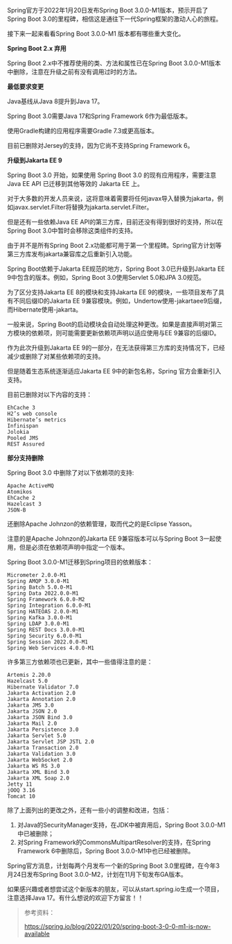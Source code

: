
Spring官方于2022年1月20日发布Spring Boot 3.0.0-M1版本，预示开启了Spring Boot 3.0的里程碑，相信这是通往下一代Spring框架的激动人心的旅程。

接下来一起来看看Spring Boot 3.0.0-M1 版本都有哪些重大变化。

**Spring Boot 2.x 弃用**

Spring Boot 2.x中不推荐使用的类、方法和属性已在Spring Boot 3.0.0-M1版本中删除，注意在升级之前有没有调用过时的方法。

**最低要求变更**

Java基线从Java 8提升到Java 17。

Spring Boot 3.0需要Java 17和Spring Framework 6作为最低版本。

使用Gradle构建的应用程序需要Gradle 7.3或更高版本。

目前已删除对Jersey的支持，因为它尚不支持Spring Framework 6。

**升级到Jakarta EE 9**

Spring Boot 3.0 开始，如果使用 Spring Boot 3.0 的现有应用程序，需要注意Java EE API 已迁移到其他等效的 Jakarta EE 上。

对于大多数的开发人员来说，这将意味着需要将任何javax导入替换为jakarta，例如javax.servlet.Filter将替换为jakarta.servlet.Filter。

但是还有一些依赖Java EE API的第三方库，目前还没有得到很好的支持，所以在Spring Boot 3.0中暂时会移除这类组件的支持。

由于并不是所有Spring Boot 2.x功能都可用于第一个里程碑。Spring官方计划等第三方库发布jakarta兼容库之后重新引入功能。

Spring Boot依赖于Jakarta EE规范的地方，Spring Boot 3.0已升级到Jakarta EE 9中包含的版本。例如，Spring Boot 3.0使用Servlet 5.0和JPA 3.0规范。

为了区分支持Jakarta EE 8的模块和支持Jakarta EE 9的模块，一些项目发布了具有不同后缀ID的Jakarta EE 9兼容模块。例如，Undertow使用-jakartaee9后缀，而Hibernate使用-jakarta。

一般来说，Spring Boot的启动模块会自动处理这种更改。如果是直接声明对第三方模块的依赖项，则可能需要更新依赖项声明以适应使用与EE 9兼容的后缀ID。

作为此次升级到Jakarta EE 9的一部分，在无法获得第三方库的支持情况下，已经减少或删除了对某些依赖项的支持。

但是随着生态系统逐渐适应Jakarta EE 9中的新包名称，Spring 官方会重新引入支持。


目前已删除对以下内容的支持：

```
EhCache 3
H2’s web console
Hibernate’s metrics
Infinispan
Jolokia
Pooled JMS
REST Assured
```

**部分支持删除**

Spring Boot 3.0 中删除了对以下依赖项的支持:

```
Apache ActiveMQ
Atomikos
EhCache 2
Hazelcast 3
JSON-B
```
还删除Apache Johnzon的依赖管理，取而代之的是Eclipse Yasson。

注意的是Apache Johnzon的Jakarta EE 9兼容版本可以与Spring Boot 3一起使用，但是必须在依赖项声明中指定一个版本。

Spring Boot 3.0.0-M1迁移到Spring项目的依赖版本：

```
Micrometer 2.0.0-M1
Spring AMQP 3.0.0-M1
Spring Batch 5.0.0-M1
Spring Data 2022.0.0-M1
Spring Framework 6.0.0-M2
Spring Integration 6.0.0-M1
Spring HATEOAS 2.0.0-M1
Spring Kafka 3.0.0-M1
Spring LDAP 3.0.0-M1
Spring REST Docs 3.0.0-M1
Spring Security 6.0.0-M1
Spring Session 2022.0.0-M1
Spring Web Services 4.0.0-M1
```

许多第三方依赖项也已更新，其中一些值得注意的是：

```
Artemis 2.20.0
Hazelcast 5.0
Hibernate Validator 7.0
Jakarta Activation 2.0
Jakarta Annotation 2.0
Jakarta JMS 3.0
Jakarta JSON 2.0
Jakarta JSON Bind 3.0
Jakarta Mail 2.0
Jakarta Persistence 3.0
Jakarta Servlet 5.0
Jakarta Servlet JSP JSTL 2.0
Jakarta Transaction 2.0
Jakarta Validation 3.0
Jakarta WebSocket 2.0
Jakarta WS RS 3.0
Jakarta XML Bind 3.0
Jakarta XML Soap 2.0
Jetty 11
jOOQ 3.16
Tomcat 10
```


除了上面列出的更改之外，还有一些小的调整和改进，包括：

1. 对Java的SecurityManager支持，在JDK中被弃用后，Spring Boot 3.0.0-M1中已被删除；
2. 对Spring Framework的CommonsMultipartResolver的支持，在Spring Framework 6中删除后，Spring Boot 3.0.0-M1中也已经被删除。

Spring官方消息，计划每两个月发布一个新的Spring Boot 3.0里程碑，在今年3月24日发布Spring Boot 3.0.0-M2，计划在11月下旬发布GA版本。

如果感兴趣或者想尝试这个新版本的朋友，可以从start.spring.io生成一个项目，注意选择Java 17。有什么想说的欢迎下方留言！！

>参考资料：
>
>https://spring.io/blog/2022/01/20/spring-boot-3-0-0-m1-is-now-available
>




